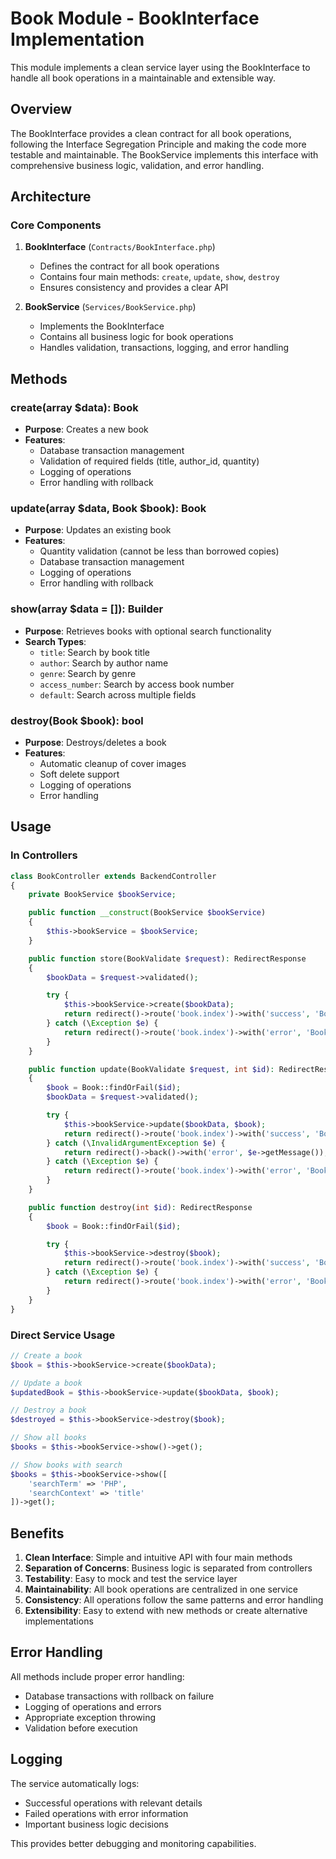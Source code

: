 # Book Module - BookInterface Implementation

This module implements a clean service layer using the BookInterface to handle all book operations in a maintainable and extensible way.

## Overview

The BookInterface provides a clean contract for all book operations, following the Interface Segregation Principle and making the code more testable and maintainable. The BookService implements this interface with comprehensive business logic, validation, and error handling.

## Architecture

### Core Components

1. **BookInterface** (`Contracts/BookInterface.php`)
   - Defines the contract for all book operations
   - Contains four main methods: `create`, `update`, `show`, `destroy`
   - Ensures consistency and provides a clear API

2. **BookService** (`Services/BookService.php`)
   - Implements the BookInterface
   - Contains all business logic for book operations
   - Handles validation, transactions, logging, and error handling

## Methods

### create(array $data): Book
- **Purpose**: Creates a new book
- **Features**:
  - Database transaction management
  - Validation of required fields (title, author_id, quantity)
  - Logging of operations
  - Error handling with rollback

### update(array $data, Book $book): Book
- **Purpose**: Updates an existing book
- **Features**:
  - Quantity validation (cannot be less than borrowed copies)
  - Database transaction management
  - Logging of operations
  - Error handling with rollback

### show(array $data = []): Builder
- **Purpose**: Retrieves books with optional search functionality
- **Search Types**:
  - `title`: Search by book title
  - `author`: Search by author name
  - `genre`: Search by genre
  - `access_number`: Search by access book number
  - `default`: Search across multiple fields

### destroy(Book $book): bool
- **Purpose**: Destroys/deletes a book
- **Features**:
  - Automatic cleanup of cover images
  - Soft delete support
  - Logging of operations
  - Error handling

## Usage

### In Controllers

```php
class BookController extends BackendController
{
    private BookService $bookService;

    public function __construct(BookService $bookService)
    {
        $this->bookService = $bookService;
    }

    public function store(BookValidate $request): RedirectResponse
    {
        $bookData = $request->validated();

        try {
            $this->bookService->create($bookData);
            return redirect()->route('book.index')->with('success', 'Book created.');
        } catch (\Exception $e) {
            return redirect()->route('book.index')->with('error', 'Book creation failed.');
        }
    }

    public function update(BookValidate $request, int $id): RedirectResponse
    {
        $book = Book::findOrFail($id);
        $bookData = $request->validated();

        try {
            $this->bookService->update($bookData, $book);
            return redirect()->route('book.index')->with('success', 'Book updated.');
        } catch (\InvalidArgumentException $e) {
            return redirect()->back()->with('error', $e->getMessage());
        } catch (\Exception $e) {
            return redirect()->route('book.index')->with('error', 'Book update failed.');
        }
    }

    public function destroy(int $id): RedirectResponse
    {
        $book = Book::findOrFail($id);

        try {
            $this->bookService->destroy($book);
            return redirect()->route('book.index')->with('success', 'Book deleted.');
        } catch (\Exception $e) {
            return redirect()->route('book.index')->with('error', 'Book deletion failed.');
        }
    }
}
```

### Direct Service Usage

```php
// Create a book
$book = $this->bookService->create($bookData);

// Update a book
$updatedBook = $this->bookService->update($bookData, $book);

// Destroy a book
$destroyed = $this->bookService->destroy($book);

// Show all books
$books = $this->bookService->show()->get();

// Show books with search
$books = $this->bookService->show([
    'searchTerm' => 'PHP',
    'searchContext' => 'title'
])->get();
```

## Benefits

1. **Clean Interface**: Simple and intuitive API with four main methods
2. **Separation of Concerns**: Business logic is separated from controllers
3. **Testability**: Easy to mock and test the service layer
4. **Maintainability**: All book operations are centralized in one service
5. **Consistency**: All operations follow the same patterns and error handling
6. **Extensibility**: Easy to extend with new methods or create alternative implementations

## Error Handling

All methods include proper error handling:
- Database transactions with rollback on failure
- Logging of operations and errors
- Appropriate exception throwing
- Validation before execution

## Logging

The service automatically logs:
- Successful operations with relevant details
- Failed operations with error information
- Important business logic decisions

This provides better debugging and monitoring capabilities.